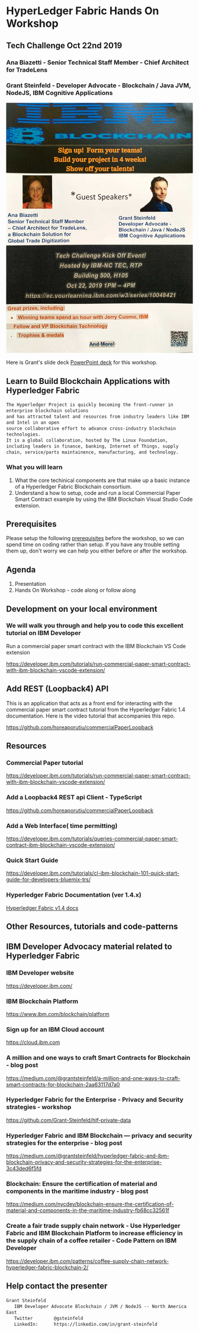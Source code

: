 
# HyperLedger Fabric Hands On Workshop 
## Tech Challenge Oct 22nd 2019
### Ana Biazetti - Senior Technical Staff Member - Chief Architect for TradeLens
### Grant Steinfeld - Developer Advocate - Blockchain / Java JVM, NodeJS, IBM Cognitive Applications

![kickoff flyer](https://github.com/Grant-Steinfeld/HyperLedger-Fabric-Hands-On-Workshop/blob/master/images/ibm-rtp-tech-challenge-oct22.2019.jpg)



Here is Grant's slide deck [PowerPoint deck](https://github.com/Grant-Steinfeld/HyperLedger-Fabric-Hands-On-Workshop/blob/master/Hyperledger-Fabric-October.2019.v2.2.pptx) for this workshop.

## Learn to Build Blockchain Applications with Hyperledger Fabric

```
The Hyperledger Project is quickly becoming the front-runner in enterprise blockchain solutions 
and has attracted talent and resources from industry leaders like IBM and Intel in an open
source collaborative effort to advance cross-industry blockchain technologies.
It is a global collaboration, hosted by The Linux Foundation, 
including leaders in finance, banking, Internet of Things, supply chain, service/parts maintainence, manufacturing, and technology.
```
### What you will learn
1. What the core techinical components are that make up a basic instance of a Hyperledger Fabric Blockchain consortium.
1. Understand a how to setup, code and run a local Commercial Paper Smart Contract example by using the IBM Blockchain Visual Studio Code extension.


## Prerequisites
Please setup the following [prerequisites](./PREREQUISITES.md) before the workshop, so we can spend time on coding rather than setup.
If you have any trouble setting them up, don't worry we can help you either before or after the workshop.


## Agenda
1. Presentation
1. Hands On Workshop - code along or follow along

## Development on your local environment
### We will walk you through and help you to code this excellent tutorial on IBM Developer 
Run a commercial paper smart contract with the IBM Blockchain VS Code extension

https://developer.ibm.com/tutorials/run-commercial-paper-smart-contract-with-ibm-blockchain-vscode-extension/


## Add REST (Loopback4) API
This is an application that acts as a front end for interacting with the commercial paper smart contract tutorial from the Hyperledger Fabric 1.4 documentation. Here is the video tutorial that accompanies this repo. 

https://github.com/horeaporutiu/commercialPaperLoopback


## Resources

### Commercial Paper tutorial
https://developer.ibm.com/tutorials/run-commercial-paper-smart-contract-with-ibm-blockchain-vscode-extension/


### Add a Loopback4 REST api Client - TypeScript 
https://github.com/horeaporutiu/commercialPaperLoopback


### Add a Web Interface( time permitting)
https://developer.ibm.com/tutorials/queries-commercial-paper-smart-contract-ibm-blockchain-vscode-extension/



### Quick Start Guide
https://developer.ibm.com/tutorials/cl-ibm-blockchain-101-quick-start-guide-for-developers-bluemix-trs/ 

### Hyperledger Fabric Documentation (ver 1.4.x)
[Hyperledger Fabric v1.4 docs](https://hyperledger-fabric.readthedocs.io/)





## Other Resources, tutorials and code-patterns 

## IBM Developer Advocacy material related to Hyperledger Fabric

### IBM Developer website 
https://developer.ibm.com/

### IBM Blockchain Platform
https://www.ibm.com/blockchain/platform

### Sign up for an IBM Cloud account  
https://cloud.ibm.com

### A million and one ways to craft Smart Contracts for Blockchain - blog post
https://medium.com/@grantsteinfeld/a-million-and-one-ways-to-craft-smart-contracts-for-blockchain-2aa63117d7a0

### Hyperledger Fabric for the Enterprise - Privacy and Security strategies - workshop
https://github.com/Grant-Steinfeld/hlf-private-data

### Hyperledger Fabric and IBM Blockchain — privacy and security strategies for the enterprise - blog post
https://medium.com/@grantsteinfeld/hyperledger-fabric-and-ibm-blockchain-privacy-and-security-strategies-for-the-enterprise-3c43ded6f5fd

### Blockchain: Ensure the certification of material and components in the maritime industry - blog post
https://medium.com/nycdev/blockchain-ensure-the-certification-of-material-and-components-in-the-maritime-industry-fb68cc32561f

### Create a fair trade supply chain network - Use Hyperledger Fabric and IBM Blockchain Platform to increase efficiency in the supply chain of a coffee retailer - Code Pattern on IBM Developer

https://developer.ibm.com/patterns/coffee-supply-chain-network-hyperledger-fabric-blockchain-2/


## Help contact the presenter

```
Grant Steinfeld
   IBM Developer Advocate Blockchain / JVM / NodeJS -- North America East
   Twitter        @gsteinfeld
   LinkedIn:      https://linkedin.com/in/grant-steinfeld
```


